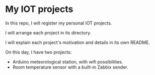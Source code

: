 # My IOT projects

In this repo, I will register my personal IOT projects.

I will arrange each project in its directory.

I will explain each project's motivation and details in its own README.

On this day, I have two projects:
- Arduino meteorological station, with wifi possibilities.
- Room temperature sensor with a built-in Zabbix sender.
